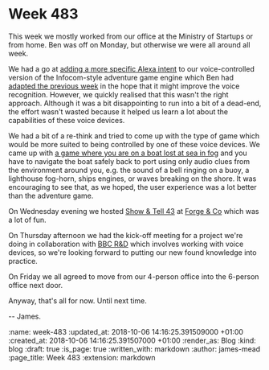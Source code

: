 Week 483
========

This week we mostly worked from our office at the Ministry of Startups or from home. Ben was off on Monday, but otherwise we were all around all week.

We had a go at [adding a more specific Alexa intent][1] to our voice-controlled version of the Infocom-style adventure game engine which Ben had [adapted the previous week][2] in the hope that it might improve the voice recognition. However, we quickly realised that this wasn't the right approach. Although it was a bit disappointing to run into a bit of a dead-end, the effort wasn't wasted because it helped us learn a lot about the capabilities of these voice devices.

We had a bit of a re-think and tried to come up with the type of game which would be more suited to being controlled by one of these voice devices. We came up with [a game where you are on a boat lost at sea in fog][3] and you have to navigate the boat safely back to port using only audio clues from the environment around you, e.g. the sound of a bell ringing on a buoy, a lighthouse fog-horn, ships engines, or waves breaking on the shore. It was encouraging to see that, as we hoped, the user experience was a lot better than the adventure game.

On Wednesday evening we hosted [Show & Tell 43][] at [Forge & Co][] which was a lot of fun.

On Thursday afternoon we had the kick-off meeting for a project we're doing in collaboration with [BBC R&D][] which involves working with voice devices, so we're looking forward to putting our new found knowledge into practice.

On Friday we all agreed to move from our 4-person office into the 6-person office next door.

Anyway, that's all for now. Until next time.

-- James.

[1]: https://github.com/freerange/alexa-lambda-gruesome/commit/ef30a02ea2fb1f30c40e4f367153d3f470fe58eb
[2]: https://github.com/freerange/gruesome/compare/master...freerange:feature/stateless_execution
[3]: https://github.com/freerange/we-didnt-mean-to-go-to-sea
[BBC R&D]: https://www.bbc.co.uk/rd
[Show & Tell 43]: /show-and-tell-43
[Forge & Co]: http://forgeandco.co.uk/

:name: week-483
:updated_at: 2018-10-06 14:16:25.391509000 +01:00
:created_at: 2018-10-06 14:16:25.391507000 +01:00
:render_as: Blog
:kind: blog
:draft: true
:is_page: true
:written_with: markdown
:author: james-mead
:page_title: Week 483
:extension: markdown
